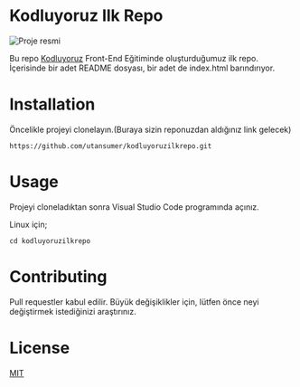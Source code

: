 # Kodluyoruz Ilk Repo

![Proje resmi](https://user-images.githubusercontent.com/123985366/221379352-452732b2-55a3-41ef-bab6-3f5b7dcc326f.png)

Bu repo [Kodluyoruz](https://kodluyoruz.org) Front-End Eğitiminde oluşturduğumuz ilk repo. İçerisinde bir adet README dosyası, bir adet de index.html barındırıyor.

# Installation

Öncelikle projeyi clonelayın.(Buraya sizin reponuzdan aldığınız link gelecek)

```
https://github.com/utansumer/kodluyoruzilkrepo.git
```

# Usage

Projeyi cloneladıktan sonra Visual Studio Code programında açınız.

Linux için;

```
cd kodluyoruzilkrepo
```

# Contributing

Pull requestler kabul edilir. Büyük değişiklikler için, lütfen önce neyi değiştirmek istediğinizi araştırınız.

# License

[MIT](https://github.com/utansumer/kodluyoruzilkrepo/blob/main/LICENSE)
